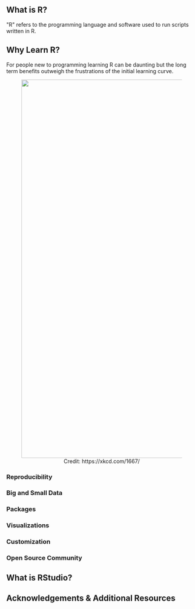## What is R?

"R" refers to the programming language and software used to run scripts written in R.

## Why Learn R?
For people new to programming learning R can be daunting but the long term benefits outweigh the frustrations of the initial learning curve.

<figure align = "center">
<img src="https://github.com/TC-piRatecat-2018/Introduction/blob/master/R-learn-it/images/xkcd1667.png" width="1000">
<figcaption>Credit: https://xkcd.com/1667/ </figcaption>
</figure>

### Reproducibility


### Big and Small Data

### Packages

### Visualizations

### Customization

### Open Source Community

## What is RStudio?

## Acknowledgements & Additional Resources
